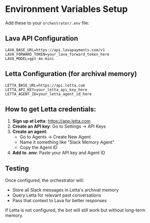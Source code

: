 # Environment Variables Setup

Add these to your `orchestrator/.env` file:

## Lava API Configuration
```
LAVA_BASE_URL=https://api.lavapayments.com/v1
LAVA_FORWARD_TOKEN=your_lava_forward_token_here
LAVA_MODEL=gpt-4o-mini
```

## Letta Configuration (for archival memory)
```
LETTA_BASE_URL=https://api.letta.com
LETTA_API_KEY=your_letta_api_key_here
LETTA_AGENT_ID=your_letta_agent_id_here
```

## How to get Letta credentials:

1. **Sign up at Letta**: https://app.letta.com
2. **Create an API key**: Go to Settings → API Keys
3. **Create an agent**: 
   - Go to Agents → Create New Agent
   - Name it something like "Slack Memory Agent"
   - Copy the Agent ID
4. **Add to .env**: Paste your API key and Agent ID

## Testing

Once configured, the orchestrator will:
- Store all Slack messages in Letta's archival memory
- Query Letta for relevant past conversations
- Pass that context to Lava for better responses

If Letta is not configured, the bot will still work but without long-term memory.
